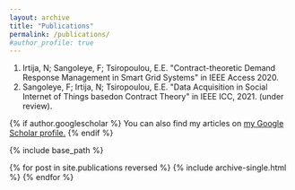 ```yaml
---
layout: archive
title: "Publications"
permalink: /publications/
#author_profile: true
---
```


1. Irtija, N; Sangoleye, F; Tsiropoulou, E.E. "Contract-theoretic Demand Response Management in Smart Grid Systems" in IEEE Access 2020.
2. Sangoleye, F; Irtija, N; Tsiropoulou, E.E. "Data Acquisition in Social Internet of Things basedon Contract Theory" in IEEE ICC, 2021. (under review).




{% if author.googlescholar %}
  You can also find my articles on <u><a href="{{author.googlescholar}}">my Google Scholar profile</a>.</u>
{% endif %}

{% include base_path %}

{% for post in site.publications reversed %}
  {% include archive-single.html %}
{% endfor %}
